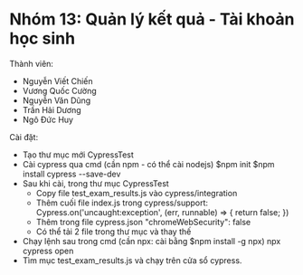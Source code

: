 # Nhóm 13: Quản lý kết quả - Tài khoản học sinh
Thành viên:
  - Nguyễn Viết Chiến
  - Vương Quốc Cường
  - Nguyễn Văn Dũng
  - Trần Hải Dương
  - Ngô Đức Huy

Cài đặt:
  - Tạo thư mục mới CypressTest
  - Cài cypress qua cmd (cần npm - có thể cài nodejs)
    $npm init
    $npm install cypress --save-dev
  - Sau khi cài, trong thư mục CypressTest
    + Copy file test_exam_results.js vào cypress/integration
    + Thêm cuối file index.js trong cypress/support:
      Cypress.on('uncaught:exception', (err, runnable) => { return false; })
    + Thêm trong file cypress.json
      "chromeWebSecurity": false
    + Có thể tải 2 file trong thư mục và thay thế
  - Chạy lệnh sau trong cmd (cần npx: cài bằng $npm install -g npx)
    npx cypress open
  - Tìm mục test_exam_results.js và chạy trên cửa sổ cypress.
